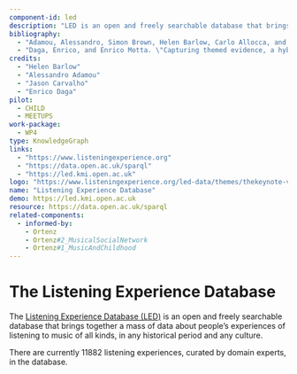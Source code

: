```yaml
--- 
component-id: led
description: "LED is an open and freely searchable database that brings together a mass of data about people’s experiences of listening to music of all kinds, in any historical period and any culture."
bibliography: 
  - "Adamou, Alessandro, Simon Brown, Helen Barlow, Carlo Allocca, and Mathieu d’Aquin. \"Crowdsourcing Linked Data on listening experiences through reuse and enhancement of library data.\" International Journal on Digital Libraries 20, no. 1 (2019): 61-79. http://oro.open.ac.uk/42045/1/paper_74.pdf"
  - "Daga, Enrico, and Enrico Motta. \"Capturing themed evidence, a hybrid approach.\" In Proceedings of the 10th International Conference on Knowledge Capture, pp. 93-100. 2019. http://oro.open.ac.uk/67014/1/TE_Preprint_V1.pdf"
credits: 
  - "Helen Barlow"
  - "Alessandro Adamou"
  - "Jason Carvalho"
  - "Enrico Daga"
pilot:
  - CHILD
  - MEETUPS
work-package:
  - WP4
type: KnowledgeGraph
links: 
  - "https://www.listeningexperience.org"
  - "https://data.open.ac.uk/sparql"
  - "https://led.kmi.open.ac.uk"
logo: "https://www.listeningexperience.org/led-data/themes/thekeynote-v1-01/images/logo.png"
name: "Listening Experience Database"
demo: https://led.kmi.open.ac.uk
resource: https://data.open.ac.uk/sparql
related-components:
  - informed-by:
    - Ortenz
    - Ortenz#2_MusicalSocialNetwork
    - Ortenz#1_MusicAndChildhood
--- 
```


# The Listening Experience Database
The [Listening Experience Database (LED)](http://led.kmi.open.ac.uk) is an open and freely searchable database that brings together a mass of data about people’s experiences of listening to music of all kinds, in any historical period and any culture.

There are currently 11882 listening experiences, curated by domain experts, in the database.